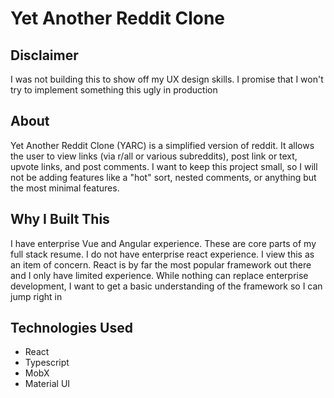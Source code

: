 # Yet Another Reddit Clone

## Disclaimer

I was not building this to show off my UX design skills. I promise that I won't try to implement something this ugly in production

## About

Yet Another Reddit Clone (YARC) is a simplified version of reddit.
It allows the user to view links (via r/all or various subreddits),
post link or text, upvote links, and post comments. I want to keep
this project small, so I will not be adding features like a "hot"
sort, nested comments, or anything but the most minimal features.

## Why I Built This

I have enterprise Vue and Angular experience. These are core parts
of my full stack resume. I do not have enterprise react experience.
I view this as an item of concern. React is by far the most popular
framework out there and I only have limited experience. While
nothing can replace enterprise development, I want to get a basic
understanding of the framework so I can jump right in

## Technologies Used

- React
- Typescript
- MobX
- Material UI

